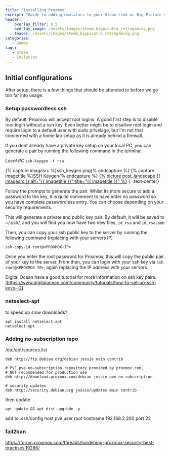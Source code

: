 ```yaml
---
title: "Installing Proxmox"
excerpt: "Guide to adding emulators to your Steam Link or Big Picture setup."
header:
    overlay_filter: 0.5
    overlay_image: /assets/images/steam_bigpicutre_retrogaming.png
    teaser: /assets/images/steam_bigpicutre_retrogaming.png
categories:
   - Games
tags:
   - Steam
   - Emulation
---
```


## Initial configurations

After setup, there is a few things that should be attended to before we go too far into usage.


###  Setup passwordless ssh

By default, Proxmox will accept root logins.  A good first step is to disable root login without a ssh key.  Even better might be to disallow root login and require login to a default user with sudo privelage, but I'm not that concerned with a home lab setup as it is already behind a firewall.

If you dont already have a private key setup on your local PC, you can generate a pair by running the following command in the terminal:

*Local PC*
`ssh-keygen -t rsa`

{% capture imagesrc %}ssh_keygen.png{% endcapture %}
{% capture imagetitle %}SSH Keygen{% endcapture %}
<a href="/assets/images/{{ imagesrc }}">{% picture post_landscape {{ imagesrc }} alt="{{ imagetitle }}" title="{{ imagetitle }}" %}</a>
{: .text-center}

Follow the prompts to generate the pair.  Whilst its more secure to add a password to the key, it is quite convenient to have enter no password so you have complete passwordless entry.  You can choose depending on your security requirements.


This will generate a private and public key pair.  By default, it will be saved to ~/.ssh/, and you will find you now have two new files, `id_rsa` and `id_rsa.pub`

Then, you can copy your ssh public key to the server by running the following command (replacing <PROXMOX-IP> with your servers IP)

`ssh-copy-id root@<PROXMOX-IP>`

Once you enter the root password for Proxmox, this will copy the public pair of your key to the server.  From then, you can login with your ssh key via `ssh root@<PROXMOX-IP>`, again replacing the IP address with your servers.



Digital Ocean have a good tutorial for more information on ssh key pairs.
[https://www.digitalocean.com/community/tutorials/how-to-set-up-ssh-keys--2]

### netselect-apt
to speed up slow downloads?

```
apt install netselect-apt
netselect-apt
```

### Adding no-subscription repo

/etc/apt/sources.list
```
deb http://ftp.debian.org/debian jessie main contrib

# PVE pve-no-subscription repository provided by proxmox.com,
# NOT recommended for production use
deb http://download.proxmox.com/debian jessie pve-no-subscription

# security updates
deb http://security.debian.org jessie/updates main contrib
```

then update

```
apt update && apt dist-upgrade -y
```

add to .ssh/config
host pve
 user root
 hostname 192.168.2.200
 port 22


 ### fail2ban

 https://forum.proxmox.com/threads/hardening-proxmox-security-best-practises.19286/